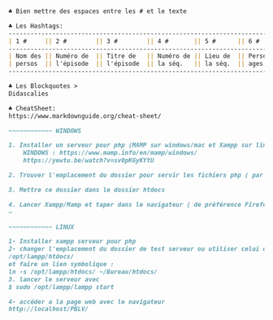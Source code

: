 ~~~~~~~~~~~~ MARKDOWN règles à respecter


♣ Bien mettre des espaces entre les # et le texte

♣ Les Hashtags:
----------------------------------------------------------------------------
| 1 #     || 2 #        || 3 #        || 4 #       || 5 #      || 6 #      |
---------------------------------------------------------------------------- 
| Nom des || Numéro de  || Titre de   || Numéro de || Lieu de  || Personn- |
| persos  || l'épisode  || l'épisode  || la séq.   || la séq.  || ages     |
----------------------------------------------------------------------------

♣ Les Blockquotes > 
Didascalies

♣ CheatSheet:
https://www.markdownguide.org/cheat-sheet/

~~~~~~~~~~~~ WINDOWS 

1. Installer un serveur pour php (MAMP sur windows/mac et Xampp sur linux)
    WINDOWS : https://www.mamp.info/en/mamp/windows/
    https://yewtu.be/watch?v=sv0pKGyKYtU

2. Trouver l'emplacement du dossier pour servir les fichiers php ( par défaut sur windows C:/MAMP/htdocs)

3. Mettre ce dossier dans le dossier htdocs

4. Lancer Xampp/Mamp et taper dans le navigateur ( de préférence Firefox pour les sauts de pages) localhost/PBLV-web
~

~~~~~~~~~~~~ LINUX

1- Installer xampp serveur pour php
2- changer l'emplacement du dossier de test serveur ou utiliser celui de base 
/opt/lampp/htdocs/ 
et faire un lien symbolique :
ln -s /opt/lampp/htdocs/ ~/Bureau/htdocs/
3. lancer le serveur avec
$ sudo /opt/lampp/lampp start

4- accéder a la page web avec le navigateur
http://localhost/PBLV/



